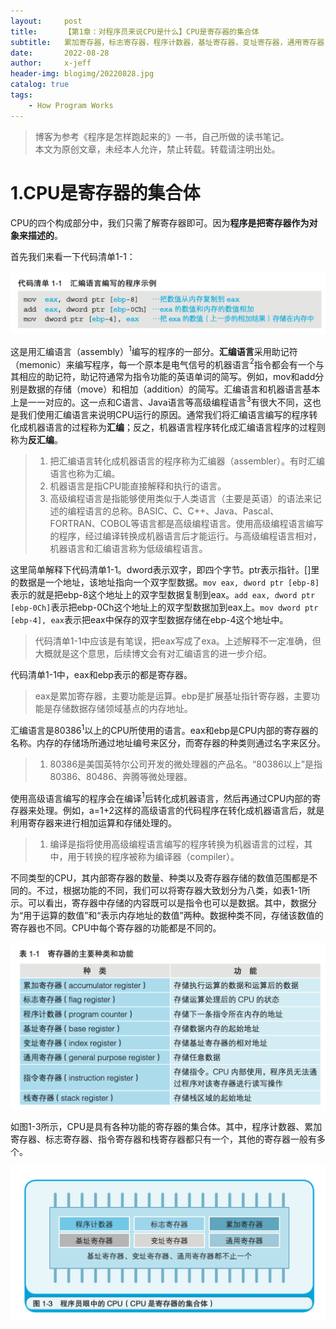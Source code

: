 ```yaml
---
layout:     post
title:      【第1章：对程序员来说CPU是什么】CPU是寄存器的集合体
subtitle:   累加寄存器，标志寄存器，程序计数器，基址寄存器，变址寄存器，通用寄存器，指令寄存器，栈寄存器
date:       2022-08-28
author:     x-jeff
header-img: blogimg/20220828.jpg
catalog: true
tags:
    - How Program Works
---
```

>博客为参考《程序是怎样跑起来的》一书，自己所做的读书笔记。  
>本文为原创文章，未经本人允许，禁止转载。转载请注明出处。

# 1.CPU是寄存器的集合体

CPU的四个构成部分中，我们只需了解寄存器即可。因为**程序是把寄存器作为对象来描述的**。

首先我们来看一下代码清单1-1：

![](https://github.com/x-jeff/BlogImage/raw/master/HowProgramWorks/1.2/1.png)

这是用汇编语言（assembly）$^{1}$编写的程序的一部分。**汇编语言**采用助记符（memonic）来编写程序，每一个原本是电气信号的机器语言$^2$指令都会有一个与其相应的助记符，助记符通常为指令功能的英语单词的简写。例如，mov和add分别是数据的存储（move）和相加（addition）的简写。汇编语言和机器语言基本上是一一对应的。这一点和C语言、Java语言等高级编程语言$^3$有很大不同，这也是我们使用汇编语言来说明CPU运行的原因。通常我们将汇编语言编写的程序转化成机器语言的过程称为**汇编**；反之，机器语言程序转化成汇编语言程序的过程则称为**反汇编**。

>1. 把汇编语言转化成机器语言的程序称为汇编器（assembler）。有时汇编语言也称为汇编。
>2. 机器语言是指CPU能直接解释和执行的语言。
>3. 高级编程语言是指能够使用类似于人类语言（主要是英语）的语法来记述的编程语言的总称。BASIC、C、C++、Java、Pascal、FORTRAN、COBOL等语言都是高级编程语言。使用高级编程语言编写的程序，经过编译转换成机器语言后才能运行。与高级编程语言相对，机器语言和汇编语言称为低级编程语言。

这里简单解释下代码清单1-1。dword表示双字，即四个字节。ptr表示指针。[]里的数据是一个地址，该地址指向一个双字型数据。`mov eax, dword ptr [ebp-8]`表示的就是把ebp-8这个地址上的双字型数据复制到eax。`add eax, dword ptr [ebp-0Ch]`表示把ebp-0Ch这个地址上的双字型数据加到eax上。`mov dword ptr [ebp-4], eax`表示把eax中保存的双字型数据存储在ebp-4这个地址中。

>代码清单1-1中应该是有笔误，把eax写成了exa。上述解释不一定准确，但大概就是这个意思，后续博文会有对汇编语言的进一步介绍。

代码清单1-1中，eax和ebp表示的都是寄存器。

>eax是累加寄存器，主要功能是运算。ebp是扩展基址指针寄存器，主要功能是存储数据存储领域基点的内存地址。

汇编语言是80386$^1$以上的CPU所使用的语言。eax和ebp是CPU内部的寄存器的名称。内存的存储场所通过地址编号来区分，而寄存器的种类则通过名字来区分。

>1. 80386是美国英特尔公司开发的微处理器的产品名。“80386以上”是指80386、80486、奔腾等微处理器。

使用高级语言编写的程序会在编译$^1$后转化成机器语言，然后再通过CPU内部的寄存器来处理。例如，a=1+2这样的高级语言的代码程序在转化成机器语言后，就是利用寄存器来进行相加运算和存储处理的。

>1. 编译是指将使用高级编程语言编写的程序转换为机器语言的过程，其中，用于转换的程序被称为编译器（compiler）。

不同类型的CPU，其内部寄存器的数量、种类以及寄存器存储的数值范围都是不同的。不过，根据功能的不同，我们可以将寄存器大致划分为八类，如表1-1所示。可以看出，寄存器中存储的内容既可以是指令也可以是数据。其中，数据分为“用于运算的数值”和“表示内存地址的数值”两种。数据种类不同，存储该数值的寄存器也不同。CPU中每个寄存器的功能都是不同的。

![](https://github.com/x-jeff/BlogImage/raw/master/HowProgramWorks/1.2/2.png)

如图1-3所示，CPU是具有各种功能的寄存器的集合体。其中，程序计数器、累加寄存器、标志寄存器、指令寄存器和栈寄存器都只有一个，其他的寄存器一般有多个。

![](https://github.com/x-jeff/BlogImage/raw/master/HowProgramWorks/1.2/3.png)